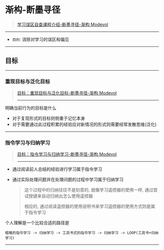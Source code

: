 # 渐构-断墨寻径

> [学习误区自查课程介绍-断墨寻径-渐构 Modevol](https://www.modevol.com/episode/ckx8eb99w000501l2ewyt2kto)

---

- `目的`: 消除对学习的误区和偏见

---

## 目标

---

### 重现目标与泛化目标

> [目标：重现目标与泛化目标-断墨寻径-渐构 Modevol](https://www.modevol.com/episode/ckx8iqz7a000b01l21i3f1dcb)
>
> ---

明确当前行为的目标是什么

- 对于复现形式的目标则侧重于记忆本身
- 对于需要通过此过程积累的经验应对新情况的形式则需要经常发散思维(泛化)

---

### 指令学习与归纳学习

> [目标：指令学习与归纳学习-断墨寻径-渐构 Modevol](https://www.modevol.com/episode/ckx8iskqs000g01l26k4j0txk)
>
> ---

- 通过阅读前人总结的经验进行学习属于指令学习

- 通过实际处理问题并在处理问题的过程中学习属于归纳学习

  > 这个过程中的归纳往往不是刻意的, 就像学习遥控器的使用一样, 通过尝试按键来自动归纳出怎么使用遥控器
  >
  > 相应的, 通过阅读遥控器的使用说明书来学习遥控器的使用方式则是属于指令学习

个人理解是一个比较合适的路径是

`粗略的指令学习 -> 归纳学习 -> 工具书式的指令学习 -> 归纳学习 -> LOOP(工具书+归纳学习)`

---



